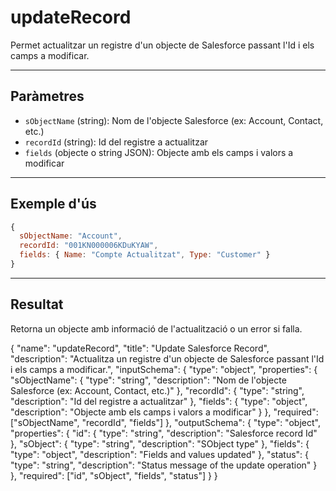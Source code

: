 # updateRecord

Permet actualitzar un registre d'un objecte de Salesforce passant l'Id i els camps a modificar.

---
## Paràmetres

- `sObjectName` (string): Nom de l'objecte Salesforce (ex: Account, Contact, etc.)
- `recordId` (string): Id del registre a actualitzar
- `fields` (objecte o string JSON): Objecte amb els camps i valors a modificar

---
## Exemple d'ús

```js
{
  sObjectName: "Account",
  recordId: "001KN000006KDuKYAW",
  fields: { Name: "Compte Actualitzat", Type: "Customer" }
}
```

---
## Resultat

Retorna un objecte amb informació de l'actualització o un error si falla.

{
  "name": "updateRecord",
  "title": "Update Salesforce Record",
  "description": "Actualitza un registre d'un objecte de Salesforce passant l'Id i els camps a modificar.",
  "inputSchema": {
    "type": "object",
    "properties": {
      "sObjectName": {
        "type": "string",
        "description": "Nom de l'objecte Salesforce (ex: Account, Contact, etc.)"
      },
      "recordId": {
        "type": "string",
        "description": "Id del registre a actualitzar"
      },
      "fields": {
        "type": "object",
        "description": "Objecte amb els camps i valors a modificar"
      }
    },
    "required": ["sObjectName", "recordId", "fields"]
  },
  "outputSchema": {
    "type": "object",
    "properties": {
      "id": { "type": "string", "description": "Salesforce record Id" },
      "sObject": { "type": "string", "description": "SObject type" },
      "fields": { "type": "object", "description": "Fields and values updated" },
      "status": { "type": "string", "description": "Status message of the update operation" }
    },
    "required": ["id", "sObject", "fields", "status"]
  }
}